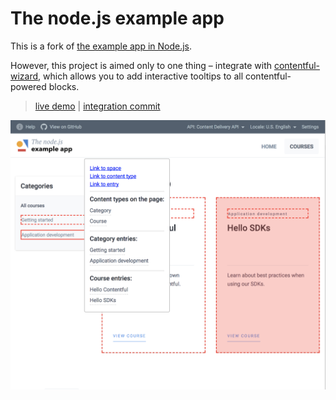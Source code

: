 # The node.js example app

This is a fork of [the example app in Node.js](https://github.com/contentful/the-example-app.nodejs).

However, this project is aimed only to one thing – integrate with [contentful-wizard](https://github.com/Bloomca/contentful-wizard), which allows you to add interactive tooltips to all contentful-powered blocks.

> [live demo](https://contentful-wizard-tea.bloomca.me)  |  [integration commit](https://github.com/Bloomca/the-example-app.nodejs/commit/f4932887b6a1cc7a91072e54589a81c48e06d1f1)

<a href="https://the-example-app-nodejs.herokuapp.com/" target="_blank"><img src="./integration.jpg" alt="Screenshot of the example app"/></a>
